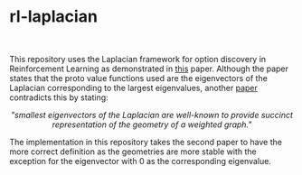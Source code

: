 # rl-laplacian

<br>

This repository uses the Laplacian framework for option discovery in Reinforcement Learning as demonstrated in [this](https://arxiv.org/pdf/1703.00956.pdf) paper. Although the paper states that the proto value functions used are the eigenvectors of the Laplacian corresponding to the largest eigenvalues, another [paper](https://arxiv.org/pdf/1810.04586.pdf) contradicts this by stating:

<p align=center><i>"smallest eigenvectors of the Laplacian are well-known to provide succinct representation of the geometry of a weighted graph."</i></p>

The implementation in this repository takes the second paper to have the more correct definition as the geometries are more stable with the exception for the eigenvector with 0 as the corresponding eigenvalue.

